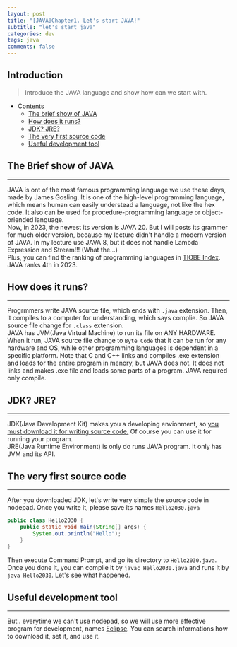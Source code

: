 ```yaml
---
layout: post
title: "[JAVA]Chapter1. Let's start JAVA!"
subtitle: "let's start java"
categories: dev
tags: java
comments: false
---
```


## Introduction
> Introduce the JAVA language and show how can we start with.

- Contents
	- [The brief show of JAVA](#the-brief-show-of-java)
	- [How does it runs?](#how-does-it-runs)
	- [JDK? JRE?](#jdk-jre)
	- [The very first source code](#the-very-first-source-code)
	- [Useful development tool](#useful-development-tool)
  
## The Brief show of JAVA
---
JAVA is ont of the most famous programming language we use these days, made by James Gosling. It is one of the high-level programming language, which means human can easily understead a language, not like the hex code. It also can be used for procedure-programming language or object-oriended language.  
Now, in 2023, the newest its version is JAVA 20. But I will posts its grammer for much older version, because my lecture didn't handle a modern version of JAVA. In my lecture use JAVA 8, but it does not handle Lambda Expression and Stream!!! (What the...)  
Plus, you can find the ranking of programming languages in [TIOBE Index](https://www.tiobe.com/tiobe-index/). JAVA ranks 4th in 2023.

## How does it runs?
---
Progrmmers write JAVA source file, which ends with `.java` extension. Then, it compiles to a computer for understanding, which says complie. So JAVA source file change for `.class` extension.  
JAVA has JVM(Java Virtual Machine) to run its file on ANY HARDWARE. When it run, JAVA source file change to `Byte Code` that it can be run for any hardware and OS, while other programming languages is dependent in a specific platform. Note that C and C++ links and compiles .exe extension and loads for the entire program in menory, but JAVA does not. It does not links and makes .exe file and loads some parts of a program. JAVA required only compile.  

## JDK? JRE?
---
JDK(Java Development Kit) makes you a developing envionment, so <u>you must download it for writing source code.</u> Of course you can use it for running your program.  
JRE(Java Runtime Environment) is only do runs JAVA program. It only has JVM and its API.  

## The very first source code
---
After you downloaded JDK, let's write very simple the source code in nodepad. Once you write it, please save its names `Hello2030.java`  

```java
public class Hello2030 {
    public static void main(String[] args) {
        System.out.println("Hello");
    }
}
```

Then execute Command Prompt, and go its directory to `Hello2030.java`. Once you done it, you can complie it by `javac Hello2030.java` and runs it by `java Hello2030`. Let's see what happened.  

## Useful development tool
---
But.. everytime we can't use nodepad, so we will use more effective program for development, names [Eclipse](https://www.google.com/search?client=firefox-b-d&q=Eclipse). You can search informations how to download it, set it, and use it.